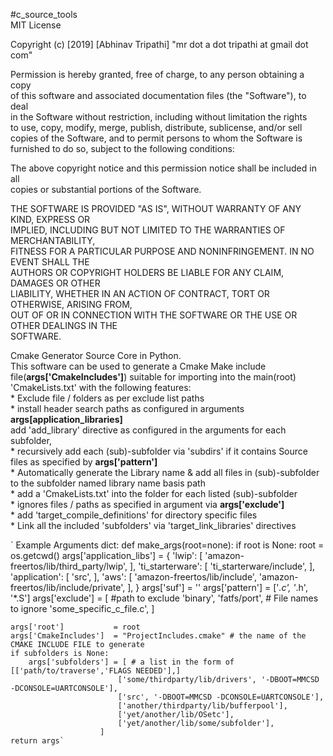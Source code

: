 #c_source_tools  
MIT License  

Copyright (c) [2019] [Abhinav Tripathi] "mr dot a dot tripathi at gmail dot com"  

Permission is hereby granted, free of charge, to any person obtaining a copy  
of this software and associated documentation files (the "Software"), to deal  
in the Software without restriction, including without limitation the rights  
to use, copy, modify, merge, publish, distribute, sublicense, and/or sell  
copies of the Software, and to permit persons to whom the Software is  
furnished to do so, subject to the following conditions:  

The above copyright notice and this permission notice shall be included in all  
copies or substantial portions of the Software.  

THE SOFTWARE IS PROVIDED "AS IS", WITHOUT WARRANTY OF ANY KIND, EXPRESS OR  
IMPLIED, INCLUDING BUT NOT LIMITED TO THE WARRANTIES OF MERCHANTABILITY,  
FITNESS FOR A PARTICULAR PURPOSE AND NONINFRINGEMENT. IN NO EVENT SHALL THE  
AUTHORS OR COPYRIGHT HOLDERS BE LIABLE FOR ANY CLAIM, DAMAGES OR OTHER  
LIABILITY, WHETHER IN AN ACTION OF CONTRACT, TORT OR OTHERWISE, ARISING FROM,  
OUT OF OR IN CONNECTION WITH THE SOFTWARE OR THE USE OR OTHER DEALINGS IN THE  
SOFTWARE.  

Cmake Generator Source Core in Python.  
This software can be used to generate a Cmake Make include file(**args['CmakeIncludes']**)
suitable for importing into the main(root)  
'CmakeLists.txt' with the following features:  
    * Exclude file / folders as per exclude list paths  
    * install header search paths as configured in arguments **args[application_libraries]**   
      add 'add_library' directive as configured in the arguments for each subfolder,  
        * recursively add each (sub)-subfolder via 'subdirs' if it contains Source  
          files as specified by **args['pattern']**  
        * Automatically generate the Library name & add all files in (sub)-subfolder  
          to the subfolder named library name basis path  
        * add a 'CmakeLists.txt' into the folder for each listed (sub)-subfolder  
        * ignores files / paths as specified in argument via **args['exclude']**  
    * add 'target_compile_definitions' for directory specific files    
    * Link all the included 'subfolders' via 'target_link_libraries' directives    

`    Example Arguments dict:
def make_args(root=none):
    if root is None:
        root = os.getcwd()
    args['application_libs'] = {
                                        'lwip':             [
                                                                'amazon-freertos/lib/third_party/lwip',
                                                            ],
                                        'ti_starterware':   [
                                                                'ti_starterware/include',
                                                            ],
                                        'application':      [
                                                                'src',
                                                            ],
                                        'aws':              [
                                                                'amazon-freertos/lib/include',
                                                                'amazon-freertos/lib/include/private',
                                                            ],
                                    }
    args['suf']     = ''
    args['pattern'] = ['*.c', '*.h', '*.S']
    args['exclude'] =   [
                        #path to exclude
                        'binary',
                        'fatfs/port',
                        # File names to ignore
                        'some_specific_c_file.c',
                        ]

    args['root']           = root
    args['CmakeIncludes']  = "ProjectIncludes.cmake" # the name of the CMAKE INCLUDE FILE to generate
    if subfolders is None:
        args['subfolders'] = [ # a list in the form of [['path/to/traverse','FLAGS NEEDED'],]
                            ['some/thirdparty/lib/drivers', '-DBOOT=MMCSD -DCONSOLE=UARTCONSOLE'],
                            ['src', '-DBOOT=MMCSD -DCONSOLE=UARTCONSOLE'],
                            ['another/thirdparty/lib/bufferpool'],
                            ['yet/another/lib/OSetc'],
                            ['yet/another/lib/some/subfolder'],
                        ]
    return args`
